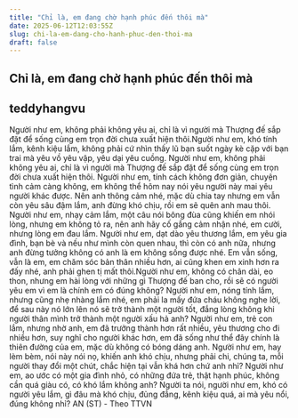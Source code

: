 ```yaml
---
title: "Chỉ là, em đang chờ hạnh phúc đến thôi mà"
date: 2025-06-12T12:03:55Z
slug: chi-la-em-dang-cho-hanh-phuc-den-thoi-ma
draft: false
---
```


## Chỉ là, em đang chờ hạnh phúc đến thôi mà

## teddyhangvu

Người như em, không phải không yêu ai, chỉ là vì người mà Thượng đế sắp đặt để sống cùng em trọn đời chưa xuất hiện thôi.Người như em, khó tính lắm, kênh kiệu lắm, không phải cứ nhìn thấy lũ bạn suốt ngày kè cặp với bạn trai mà yêu vồ yêu vập, yêu dại yêu cuồng.
Người như em, không phải không yêu ai, chỉ là vì người mà Thượng đế sắp đặt để sống cùng em trọn đời chưa xuất hiện thôi.
Người như em, tính cách không đơn giản, chuyện tình cảm càng không, em không thể hôm nay nói yêu người này mai yêu người khác được. Nên anh thông cảm nhé, mặc dù chia tay nhưng em vẫn còn yêu sâu đậm lắm, anh đừng khó chịu, rồi em sẽ quên anh mau thôi.
Người như em, nhạy cảm lắm, một câu nói bông đùa cũng khiến em nhói lòng, nhưng em không tỏ ra, nên anh hãy cố gắng cảm nhận nhé, em cười, nhưng lòng em đau lắm.
Người như em, dạt dào yêu thương lắm, em yêu gia đình, bạn bè và nếu như mình còn quen nhau, thì còn có anh nữa, nhưng anh đừng tưởng không có anh là em không sống được nhé. Em vẫn sống, vẫn là em, em chăm sóc bản thân nhiều hơn, ai cũng khen em xinh hơn ra đấy nhé, anh phải ghen tị mất thôi.Người như em, không có chân dài, eo thon, nhưng em hài lòng với những gì Thượng đế ban cho, rồi sẽ có người yêu em vì em là chính em có đúng không?
Người như em, nóng tính lắm, nhưng cũng nhẹ nhàng lắm nhé, em phải la mấy đứa cháu không nghe lời, để sau này nó lớn lên nó sẽ trở thành một người tốt, đắng lòng không khi người thân mình trở thành một người xấu hả anh?
Người như em, trẻ con lắm, nhưng nhờ anh, em đã trưởng thành hơn rất nhiều, yêu thương cho đi nhiều hơn, suy nghĩ cho người khác hơn, em đã sống như thể đây chính là thiên đường của em, mặc dù không có bóng dáng anh.
Người như em, hay lèm bèm, nói này nói nọ, khiến anh khó chịu, nhưng phải chi, chúng ta, mỗi người thay đổi một chút, chắc hiện tại vẫn khá hơn chứ anh nhỉ?
Người như em, ao ước có một gia đình nhỏ, có những đứa trẻ, thật hạnh phúc, không cần quá giàu có, có khó lắm không anh?
Người ta nói, người như em, khó có người yêu lắm, gì đâu mà khó chịu, đủng đẳng, kênh kiệu quá, ai mà yêu nổi, đúng không nhỉ?
 AN (ST) - Theo TTVN